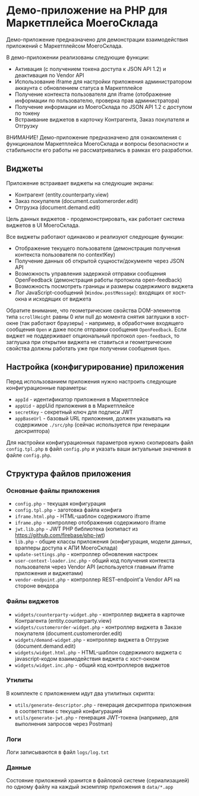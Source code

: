 # Демо-приложение на PHP для Маркетплейса МоегоСклада

Демо-приложение предназначено для демонстрации взаимодействия приложений с Маркетплейсом МоегоСклада. 

В демо-приложении реализованы следующие функции:
* Активация (с получением токена доступа к JSON API 1.2) и деактивация по Vendor API
* Использование iframe для настройки приложения администратором аккаунта с обновлением статуса в Маркетплейсе
* Получение контекста пользователя для iframe (отображение информации по пользователю, проверка прав администратора)
* Получение информации из МоегоСклада по JSON API 1.2 с доступом по токену
* Встраивание виджетов в карточку Контрагента, Заказ покупателя и Отгрузку

ВНИМАНИЕ! Демо-приложение предназначено для ознакомления с функционалом Маркетплейса МоегоСклада и вопросы 
безопасности и стабильности его работы не рассматривались в рамках его разработки.

## Виджеты

Приложение встраивает виджеты на следующие экраны:

* Контрагент (entity.counterparty.view)
* Заказ покупателя (document.customerorder.edit)
* Отгрузка (document.demand.edit)

Цель данных виджетов - продемонстрировать, как работает система виджетов в UI МоегоСклада. 

Все виджеты работают одинаково и реализуют следующие функции:
* Отображение текущего пользователя (демонстрация получения контекста пользователя по contextKey)
* Получение данных об открытой сущности/документе через JSON API
* Возможность управления задержкой отправки сообщения OpenFeedback (демонстрация работы протокола open-feedback)
* Возможность посмотреть границы и размеры содержимого виджета
* Лог JavaScript-сообщений (`Window.postMessage`): входящих от хост-окна и исходящих от виджета  

Обратите внимание, что геометрические свойства DOM-элементов типа `scrollHeight` равны 0 или null до момента снятия заглушки 
в хост-окне (так работают браузеры) - например, в обработчике входящего сообщения `Open` и даже после отправки сообщения `OpenFeedback`. 
Если виджет не поддерживает опциональный протокол `open-feedback`, то заглушка при открытии виджета не ставиться и геометрические
свойства должны работать уже при получении сообщения `Open`.   

## Настройка (конфигурирование) приложения

Перед использованием приложения нужно настроить следующие конфигурационные параметры:

* `appId`                           - идентификатор приложения в Маркетплейсе
* `appUid`                          - appUid приложения в  в Маркетплейсе
* `secretKey`                       - секретный ключ для подписи JWT
* `appBaseUrl`                      - базовый URL приложения, должен указывать на содержимое `./src/php` (сейчас используется при генерации дескриптора)

Для настройки конфигурационных параметров нужно скопировать файл `config.tpl.php` в файл `config.php` 
и указать ваши актуальные значения в файле `config.php`.

## Структура файлов приложения

### Основные файлы приложения

* `config.php`                      - текущая конфигурация
* `config.tpl.php`                  - заготовка файла конфига
* `iframe.html.php`                 - HTML-шаблон содержимого iframe
* `iframe.php`                      - контроллер отображения содержимого iframe
* `jwt.lib.php`                     - JWT PHP библиотека (копипаст из https://github.com/firebase/php-jwt)
* `lib.php`                         - общие классы приложения (конфигурация, модели данных, врапперы доступа к АПИ МоегоСклада)
* `update-settings.php`             - контроллер обновления настроек
* `user-context-loader.inc.php`     - общий код получения контекста пользователя через Vendor API (используется главным iframe приложения и виджетами) 
* `vendor-endpoint.php`             - контроллер REST-endpoint'a Vendor API на стороне вендора

### Файлы виджетов

* `widgets/counterparty-widget.php`     - контроллер виджета в карточке Контрагента (entity.counterparty.view)
* `widgets/customerorder-widget.php`    - контроллер виджета в Заказе покупателя (document.customerorder.edit)
* `widgets/demand-widget.php`           - контроллер виджета в Отгрузке (document.demand.edit)
* `widgets/widget.html.php`             - HTML-шаблон содержимого виджета с javascript-кодом взаимодействия виджета с хост-окном
* `widgets/widget.inc.php`              - общий код контроллеров виджетов

### Утилиты

В комплекте с приложением идут два утилитных скрипта:

* `utils/generate-descriptor.php`     - генерация дескриптора приложения в соответствии с текущей конфигурацией
* `utils/generate-jwt.php`            - генерация JWT-токена (например, для выполнения запросов через Postman) 

### Логи

Логи записываются в файл `logs/log.txt`

### Данные

Состояние приложений хранится в файловой системе (сериализацией) по одному файлу на каждый экземпляр приложения в `data/*.app` 
